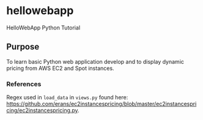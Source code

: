 # hellowebapp
HelloWebApp Python Tutorial

## Purpose
To learn basic Python web application develop and to display dynamic pricing from AWS EC2 and Spot instances.

### References
Regex used in ```load_data``` in ``views.py`` found here: https://github.com/erans/ec2instancespricing/blob/master/ec2instancespricing/ec2instancespricing.py.
